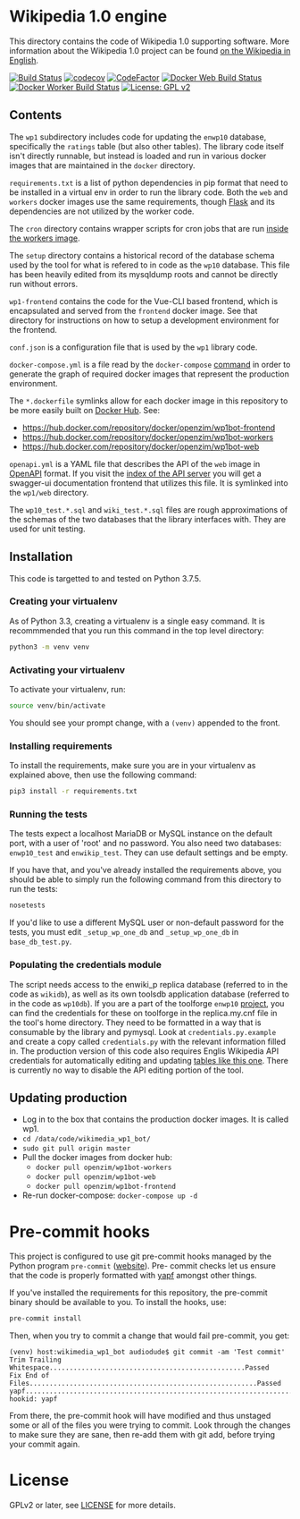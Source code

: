 # Wikipedia 1.0 engine

This directory contains the code of Wikipedia 1.0 supporting software. More
information about the Wikipedia 1.0 project can be found
[on the Wikipedia in English](https://en.wikipedia.org/wiki/Wikipedia:Version_1.0_Editorial_Team).

[![Build Status](https://travis-ci.com/openzim/wp1.svg?branch=master)](https://travis-ci.com/openzim/wp1)
[![codecov](https://codecov.io/gh/openzim/wp1/branch/master/graph/badge.svg)](https://codecov.io/gh/openzim/wp1)
[![CodeFactor](https://www.codefactor.io/repository/github/openzim/wp1/badge)](https://www.codefactor.io/repository/github/openzim/wp1)
[![Docker Web Build Status](https://img.shields.io/docker/cloud/build/openzim/wp1bot-web?label=docker%20web%20build)](https://cloud.docker.com/u/openzim/repository/docker/openzim/wp1bot-web)
[![Docker Worker Build Status](https://img.shields.io/docker/cloud/build/openzim/wp1bot-workers?label=docker%20workers%20build)](https://cloud.docker.com/u/openzim/repository/docker/openzim/wp1bot-workers)
[![License: GPL v2](https://img.shields.io/badge/License-GPL%20v2-blue.svg)](https://www.gnu.org/licenses/old-licenses/gpl-2.0.en.html)

## Contents

The `wp1` subdirectory includes code for updating the `enwp10` database,
specifically the `ratings` table (but also other tables). The library code
itself isn't directly runnable, but instead is loaded and run in various docker
images that are maintained in the `docker` directory.

`requirements.txt` is a list of python dependencies in pip format that need to
be installed in a virtual env in order to run the library code. Both the `web`
and `workers` docker images use the same requirements, though
[Flask](https://www.palletsprojects.com/p/flask/) and its dependencies are not
utilized by the worker code.

The `cron` directory contains wrapper scripts for cron jobs that are run
[inside the workers image](https://github.com/openzim/wp1/blob/master/docker/workers/Dockerfile#L15).

The `setup` directory contains a historical record of the database schema used
by the tool for what is refered to in code as the `wp10` database. This file has
been heavily edited from its mysqldump roots and cannot be directly run without
errors.

`wp1-frontend` contains the code for the Vue-CLI based frontend, which is
encapsulated and served from the `frontend` docker image. See that directory for
instructions on how to setup a development environment for the frontend.

`conf.json` is a configuration file that is used by the `wp1` library code.

`docker-compose.yml` is a file read by the `docker-compose`
[command](https://docs.docker.com/compose/) in order to generate the graph of
required docker images that represent the production environment.

The `*.dockerfile` symlinks allow for each docker image in this repository to be
more easily built on [Docker Hub](https://hub.docker.com/). See:

- https://hub.docker.com/repository/docker/openzim/wp1bot-frontend
- https://hub.docker.com/repository/docker/openzim/wp1bot-workers
- https://hub.docker.com/repository/docker/openzim/wp1bot-web

`openapi.yml` is a YAML file that describes the API of the `web` image in
[OpenAPI](https://swagger.io/specification/) format. If you visit the
[index of the API server](https://api.wp1.openzim.org) you will get a swagger-ui
documentation frontend that utilizes this file. It is symlinked into the
`wp1/web` directory.

The `wp10_test.*.sql` and `wiki_test.*.sql` files are rough approximations of
the schemas of the two databases that the library interfaces with. They are used
for unit testing.

## Installation

This code is targetted to and tested on Python 3.7.5.

### Creating your virtualenv

As of Python 3.3, creating a virtualenv is a single easy command. It is
recommmended that you run this command in the top level directory:

```bash
python3 -m venv venv
```

### Activating your virtualenv

To activate your virtualenv, run:

```bash
source venv/bin/activate
```

You should see your prompt change, with a `(venv)` appended to the front.

### Installing requirements

To install the requirements, make sure you are in your virtualenv as explained
above, then use the following command:

```bash
pip3 install -r requirements.txt
```

### Running the tests

The tests expect a localhost MariaDB or MySQL instance on the default port, with
a user of 'root' and no password. You also need two databases: `enwp10_test` and
`enwikip_test`. They can use default settings and be empty.

If you have that, and you've already installed the requirements above, you
should be able to simply run the following command from this directory to run
the tests:

```bash
nosetests
```

If you'd like to use a different MySQL user or non-default password for the
tests, you must edit `_setup_wp_one_db` and `_setup_wp_one_db` in
`base_db_test.py`.

### Populating the credentials module

The script needs access to the enwiki_p replica database (referred to in the
code as `wikidb`), as well as its own toolsdb application database (referred to
in the code as `wp10db`). If you are a part of the toolforge `enwp10`
[project](https://tools.wmflabs.org/admin/tool/enwp10), you can find the
credentials for these on toolforge in the replica.my.cnf file in the tool's home
directory. They need to be formatted in a way that is consumable by the library
and pymysql. Look at `credentials.py.example` and create a copy called
`credentials.py` with the relevant information filled in. The production version
of this code also requires Englis Wikipedia API credentials for automatically
editing and updating
[tables like this one](https://en.wikipedia.org/wiki/User:WP_1.0_bot/Tables/Project/Catholicism).
There is currently no way to disable the API editing portion of the tool.

## Updating production

- Log in to the box that contains the production docker images. It is called
  wp1.
- `cd /data/code/wikimedia_wp1_bot/`
- `sudo git pull origin master`
- Pull the docker images from docker hub:
  - `docker pull openzim/wp1bot-workers`
  - `docker pull openzim/wp1bot-web`
  - `docker pull openzim/wp1bot-frontend`
- Re-run docker-compose: `docker-compose up -d`

# Pre-commit hooks

This project is configured to use git pre-commit hooks managed by the Python
program `pre-commit` ([website](https://pre-commit.com/)). Pre- commit checks
let us ensure that the code is properly formatted with
[yapf](https://github.com/google/yapf) amongst other things.

If you've installed the requirements for this repository, the pre-commit binary
should be available to you. To install the hooks, use:

```bash
pre-commit install
```

Then, when you try to commit a change that would fail pre-commit, you get:

```
(venv) host:wikimedia_wp1_bot audiodude$ git commit -am 'Test commit'
Trim Trailing Whitespace.................................................Passed
Fix End of Files.........................................................Passed
yapf.....................................................................Failed
hookid: yapf
```

From there, the pre-commit hook will have modified and thus unstaged some or all
of the files you were trying to commit. Look through the changes to make sure
they are sane, then re-add them with git add, before trying your commit again.

# License

GPLv2 or later, see [LICENSE](LICENSE) for more details.
